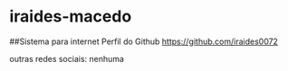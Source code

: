 # iraides-macedo
##Sistema para internet
Perfil do Github https://github.com/iraides0072

outras redes sociais:
nenhuma